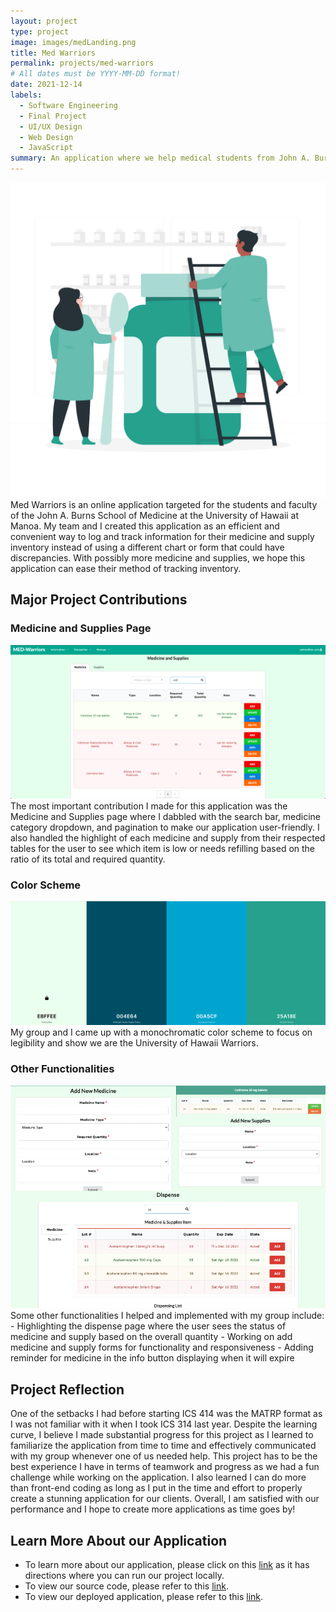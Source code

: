 ```yaml
---
layout: project
type: project
image: images/medLanding.png
title: Med Warriors
permalink: projects/med-warriors
# All dates must be YYYY-MM-DD format!
date: 2021-12-14
labels:
  - Software Engineering
  - Final Project
  - UI/UX Design
  - Web Design
  - JavaScript
summary: An application where we help medical students from John A. Burns School of Medicine to keep track of medicine and supplies.
---
```

<img class="ui large centered image" src="../images/medLanding.png">
Med Warriors is an online application targeted for the students and faculty of the John A. Burns School of Medicine at the University of Hawaii at Manoa.  My team and I created this application as an efficient and convenient way to log and track information for their medicine and supply inventory instead of using a different chart or form that could have discrepancies.  With possibly more medicine and supplies, we hope this application can ease their method of tracking inventory.

## Major Project Contributions
### Medicine and Supplies Page
<img class="ui large centered image" src="../images/medSupply.png">
The most important contribution I made for this application was the Medicine and Supplies page where I dabbled with the search bar, medicine category dropdown, and pagination to make our application user-friendly.  I also handled the highlight of each medicine and supply from their respected tables for the user to see which item is low or needs refilling based on the ratio of its total and required quantity.

### Color Scheme
<img class="ui large centered image" src="../images/colorScheme.png">
My group and I came up with a monochromatic color scheme to focus on legibility and show we are the University of Hawaii Warriors.

### Other Functionalities
<img class="ui large centered image" src="../images/collage.png">
Some other functionalities I helped and implemented with my group include:
- Highlighting the dispense page where the user sees the status of medicine and supply based on the overall quantity
- Working on add medicine and supply forms for functionality and responsiveness
- Adding reminder for medicine in the info button displaying when it will expire

## Project Reflection
One of the setbacks I had before starting ICS 414 was the MATRP format as I was not familiar with it when I took ICS 314 last year.  Despite the learning curve, I believe I made substantial progress for this project as I learned to familiarize the application from time to time and effectively communicated with my group whenever one of us needed help.  This project has to be the best experience I have in terms of teamwork and progress as we had a fun challenge while working on the application.  I also learned I can do more than front-end coding as long as I put in the time and effort to properly create a stunning application for our clients.  Overall, I am satisfied with our performance and I hope to create more applications as time goes by!

## Learn More About our Application
- To learn more about our application, please click on this [link](https://med-warriors.github.io) as it has directions where you can run our project locally.
- To view our source code, please refer to this [link](https://github.com/med-warriors/project).
- To view our deployed application, please refer to this [link](https://medwarriors.meteorapp.com/#/).
